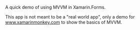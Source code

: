 A quick demo of using MVVM in Xamarin.Forms.

This app is not meant to be a "real world app", only a demo for www.xamarinmonkey.com to show the basics of MVVM. 